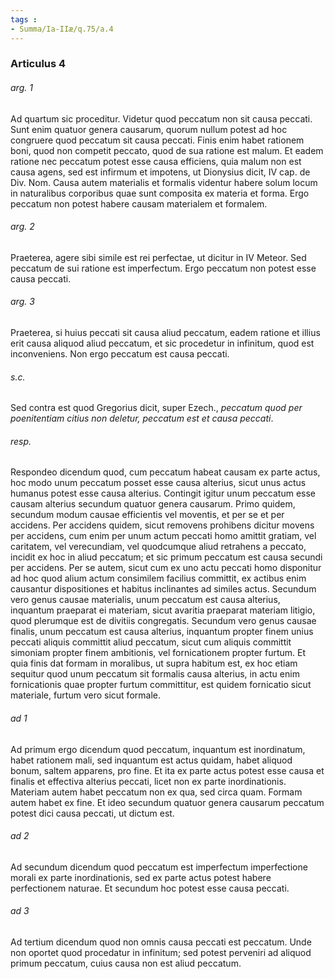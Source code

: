 ```yaml
---
tags : 
- Summa/Ia-IIæ/q.75/a.4
---
```


### Articulus 4

###### arg. 1
Ad quartum sic proceditur. Videtur quod peccatum non sit causa peccati. Sunt enim quatuor genera causarum, quorum nullum potest ad hoc congruere quod peccatum sit causa peccati. Finis enim habet rationem boni, quod non competit peccato, quod de sua ratione est malum. Et eadem ratione nec peccatum potest esse causa efficiens, quia malum non est causa agens, sed est infirmum et impotens, ut Dionysius dicit, IV cap. de Div. Nom. Causa autem materialis et formalis videntur habere solum locum in naturalibus corporibus quae sunt composita ex materia et forma. Ergo peccatum non potest habere causam materialem et formalem.

###### arg. 2
Praeterea, agere sibi simile est rei perfectae, ut dicitur in IV Meteor. Sed peccatum de sui ratione est imperfectum. Ergo peccatum non potest esse causa peccati.

###### arg. 3
Praeterea, si huius peccati sit causa aliud peccatum, eadem ratione et illius erit causa aliquod aliud peccatum, et sic procedetur in infinitum, quod est inconveniens. Non ergo peccatum est causa peccati.

###### s.c.
Sed contra est quod Gregorius dicit, super Ezech., *peccatum quod per poenitentiam citius non deletur, peccatum est et causa peccati*.

###### resp.
Respondeo dicendum quod, cum peccatum habeat causam ex parte actus, hoc modo unum peccatum posset esse causa alterius, sicut unus actus humanus potest esse causa alterius. Contingit igitur unum peccatum esse causam alterius secundum quatuor genera causarum. Primo quidem, secundum modum causae efficientis vel moventis, et per se et per accidens. Per accidens quidem, sicut removens prohibens dicitur movens per accidens, cum enim per unum actum peccati homo amittit gratiam, vel caritatem, vel verecundiam, vel quodcumque aliud retrahens a peccato, incidit ex hoc in aliud peccatum; et sic primum peccatum est causa secundi per accidens. Per se autem, sicut cum ex uno actu peccati homo disponitur ad hoc quod alium actum consimilem facilius committit, ex actibus enim causantur dispositiones et habitus inclinantes ad similes actus. Secundum vero genus causae materialis, unum peccatum est causa alterius, inquantum praeparat ei materiam, sicut avaritia praeparat materiam litigio, quod plerumque est de divitiis congregatis. Secundum vero genus causae finalis, unum peccatum est causa alterius, inquantum propter finem unius peccati aliquis committit aliud peccatum, sicut cum aliquis committit simoniam propter finem ambitionis, vel fornicationem propter furtum. Et quia finis dat formam in moralibus, ut supra habitum est, ex hoc etiam sequitur quod unum peccatum sit formalis causa alterius, in actu enim fornicationis quae propter furtum committitur, est quidem fornicatio sicut materiale, furtum vero sicut formale.

###### ad 1
Ad primum ergo dicendum quod peccatum, inquantum est inordinatum, habet rationem mali, sed inquantum est actus quidam, habet aliquod bonum, saltem apparens, pro fine. Et ita ex parte actus potest esse causa et finalis et effectiva alterius peccati, licet non ex parte inordinationis. Materiam autem habet peccatum non ex qua, sed circa quam. Formam autem habet ex fine. Et ideo secundum quatuor genera causarum peccatum potest dici causa peccati, ut dictum est.

###### ad 2
Ad secundum dicendum quod peccatum est imperfectum imperfectione morali ex parte inordinationis, sed ex parte actus potest habere perfectionem naturae. Et secundum hoc potest esse causa peccati.

###### ad 3
Ad tertium dicendum quod non omnis causa peccati est peccatum. Unde non oportet quod procedatur in infinitum; sed potest perveniri ad aliquod primum peccatum, cuius causa non est aliud peccatum.

